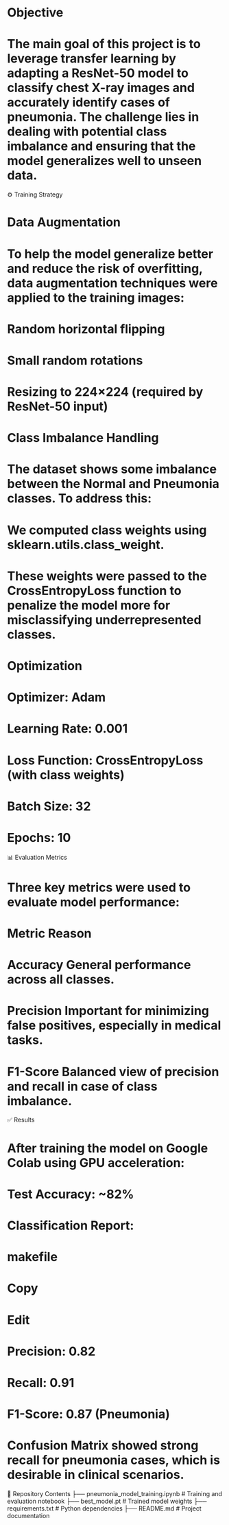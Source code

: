 # Objective
# The main goal of this project is to leverage transfer learning by adapting a ResNet-50 model to classify chest X-ray images and accurately identify cases of pneumonia. The challenge lies in dealing with potential class imbalance and ensuring that the model generalizes well to unseen data.

⚙️ Training Strategy
# Data Augmentation
# To help the model generalize better and reduce the risk of overfitting, data augmentation techniques were applied to the training images:

# Random horizontal flipping

# Small random rotations

# Resizing to 224×224 (required by ResNet-50 input)

# Class Imbalance Handling
# The dataset shows some imbalance between the Normal and Pneumonia classes. To address this:

# We computed class weights using sklearn.utils.class_weight.

# These weights were passed to the CrossEntropyLoss function to penalize the model more for misclassifying underrepresented classes.

# Optimization
# Optimizer: Adam

# Learning Rate: 0.001

# Loss Function: CrossEntropyLoss (with class weights)

# Batch Size: 32

# Epochs: 10

📊 Evaluation Metrics
# Three key metrics were used to evaluate model performance:

# Metric	Reason
# Accuracy	General performance across all classes.
# Precision	Important for minimizing false positives, especially in medical tasks.
# F1-Score	Balanced view of precision and recall in case of class imbalance.

✅ Results
# After training the model on Google Colab using GPU acceleration:

# Test Accuracy: ~82%

# Classification Report:

# makefile
# Copy
# Edit
# Precision: 0.82
# Recall:    0.91
# F1-Score:  0.87 (Pneumonia)
# Confusion Matrix showed strong recall for pneumonia cases, which is desirable in clinical scenarios.
📂 Repository Contents
├── pneumonia_model_training.ipynb   # Training and evaluation notebook
├── best_model.pt                    # Trained model weights
├── requirements.txt                 # Python dependencies
├── README.md                        # Project documentation
